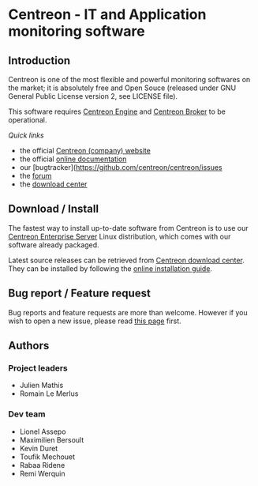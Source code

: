 # Centreon - IT and Application monitoring software #

## Introduction ##

Centreon is one of the most flexible and powerful monitoring softwares
on the market; it is absolutely free and Open Souce (released under GNU
General Public License version 2, see LICENSE file).

This software requires [Centreon Engine](https://github.com/centreon/centreon-engine)
and [Centreon Broker](https://github.com/centreon/centreon-broker) to be
operational.

*Quick links*
* the official [Centreon (company) website](https://www.centreon.com)
* the official [online documentation](https://documentation.centreon.com)
* our [bugtracker](https://github.com/centreon/centreon/issues
* the [forum](http://forum.centreon.com)
* the [download center](https://download.centreon.com)

## Download / Install ##

The fastest way to install up-to-date software from Centreon is to use
our [Centreon Enterprise Server](https://www.centreon.com/en/products/centreon-enterprise-server/)
Linux distribution, which comes with our software already packaged.

Latest source releases can be retrieved from [Centreon download center](https://download.centreon.com).
They can be installed by following the [online installation guide](https://documentation.centreon.com/docs/centreon/en/latest/installation/from_sources.html).

## Bug report / Feature request ##

Bug reports and feature requests are more than welcome. However if you
wish to open a new issue, please read [this page](project/issues.md)
first.

## Authors ##

### Project leaders ###
* Julien Mathis
* Romain Le Merlus

### Dev team ###
* Lionel Assepo
* Maximilien Bersoult
* Kevin Duret
* Toufik Mechouet
* Rabaa Ridene
* Remi Werquin
